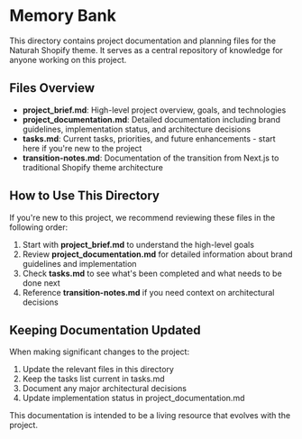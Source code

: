 # Memory Bank

This directory contains project documentation and planning files for the Naturah Shopify theme. It serves as a central repository of knowledge for anyone working on this project.

## Files Overview

- **project_brief.md**: High-level project overview, goals, and technologies
- **project_documentation.md**: Detailed documentation including brand guidelines, implementation status, and architecture decisions
- **tasks.md**: Current tasks, priorities, and future enhancements - start here if you're new to the project
- **transition-notes.md**: Documentation of the transition from Next.js to traditional Shopify theme architecture

## How to Use This Directory

If you're new to this project, we recommend reviewing these files in the following order:

1. Start with **project_brief.md** to understand the high-level goals
2. Review **project_documentation.md** for detailed information about brand guidelines and implementation
3. Check **tasks.md** to see what's been completed and what needs to be done next
4. Reference **transition-notes.md** if you need context on architectural decisions

## Keeping Documentation Updated

When making significant changes to the project:

1. Update the relevant files in this directory
2. Keep the tasks list current in tasks.md
3. Document any major architectural decisions
4. Update implementation status in project_documentation.md

This documentation is intended to be a living resource that evolves with the project. 
